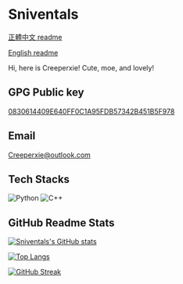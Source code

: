 # Sniventals

[正體中文 readme](https://github.com/creeper-xie/creeper-xie/blob/main/README.md)

[English readme](https://github.com/creeper-xie/creeper-xie/blob/main/README.en.md)

Hi, here is Creeperxie! Cute, moe, and lovely!

## GPG Public key

 [0830614409E640FF0C1A95FDB57342B451B5F978](https://keys.openpgp.org/vks/v1/by-fingerprint/0830614409E640FF0C1A95FDB57342B451B5F978)

## Email

<Creeperxie@outlook.com>

## Tech Stacks

![Python](https://img.shields.io/badge/python-3670A0?style=for-the-badge&logo=python&logoColor=ffdd54)
![C++](https://img.shields.io/badge/c++-%2300599C.svg?style=for-the-badge&logo=c%2B%2B&logoColor=white)

## GitHub Readme Stats

[![Sniventals's GitHub stats](https://github-readme-stats-seven-indol-44.vercel.app/api?username=creeper-xie&count_private=true&show_icons=true&theme=catppuccin_mocha&layout=compact)](https://github.com/anuraghazra/github-readme-stats)

[![Top Langs](https://github-readme-stats-seven-indol-44.vercel.app/api/top-langs/?username=creeper-xie&theme=catppuccin_mocha&layout=compact)](https://github.com/anuraghazra/github-readme-stats)

[![GitHub Streak](https://streak-stats.demolab.com?user=creeper-xie&theme=catppuccin-mocha)](https://git.io/streak-stats)
